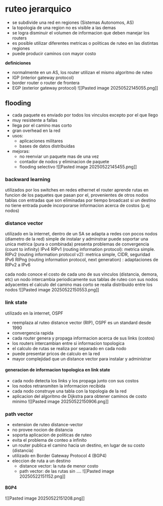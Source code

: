 # ruteo jerarquico
- se subdivide una red en regiones (Sistemas Autonomos, AS)
- la topologia de una region no es visible a las demas
- se logra disminuir el volumen de informacion que deben manejar los routers
- es posible utilizar diferentes metricas o politicas de ruteo en las distintas regiones
- puede producir caminos con mayor costo

**definiciones**
- normalmente en un AS, los router utilizan el mismo algoritmo de ruteo
- IGP (interior gateway protocol)
- border router o router de frontera
- EGP (exterior gateway protocol)
![[Pasted image 20250522145055.png]]

## flooding
- cada paquete es enviado por todos los vinculos excepto por el que llego
- muy resistente a fallas
- llega por el camino mas corto
- gran overhead en la red
- usos:
	- aplicaciones militares
	- bases de datos distribuidas
- mejoras:
	- no reenviar un paquete mas de una vez
	- contador de nodos y eliminacion de paquete
	- flooding selectivo
![[Pasted image 20250522145455.png]]

### backward learning
utilizados por los switches en redes ethernet
el router aprende rutas en funcion de los paquetes que pasan por el, provenientes de otros nodos
tablas con entradas que son eliminadas por tiempo
broadcast si un destino no tiene entrada
puede incorporarse informacion acerca de costos (p.ej nodos)

### distance vector
utilizado en la internet, dentro de un SA
se adapta a redes con pocos nodos (diametro de la red)
simple de instalar y adminstrar
puede soportar una unica metrica (pura o combinada)
presenta problemas de convergencia (count to infinity)
IPv4 RIPv1 (routing information protocol): metrica simple. RIPv2 (routing information protocol v2): metrica simple, CIDR, seguridad
IPv6 RIPng (routing information protocol, next generation) : adaptaciones de RIPv2 a IPv6

cada nodo conoce el costo de cada uno de sus vinculos (distancia, demora, etc)
un nodo intercambia periodicamente sus tablas de ruteo con sus nodos adyacentes
el calculo del camino mas corto se realia distribuido entre los nodos
![[Pasted image 20250522150553.png]]

### link state
utilizado en la internet, OSPF
- reemplaza al ruteo distance vector (RIP), OSPF es un standard desde 1990
- convergencia rapida
- cada router genera y propaga informacion acerca de sus links (costos)
- los routers intercambian entre si informacion topologica
- el calculo de rutas se realiza por separado en cada nodo
- puede presentar pricos de calculo en la red
- mayor complejidad que un distance vector para instalar y administrar

#### generacion de informacion topologica en link state
- cada nodo detecta los links y los propaga junto con sus costos
- los nodos retransmiten la informacion recibida
- cada nodo construye una tabla con la topologia de la red
- aplicacion del algoritmo de Dijkstra para obtener caminos de costo minimo
![[Pasted image 20250522150906.png]]

### path vector
- extension de ruteo distance-vector
- no provee nocion de distancia
- soporta aplicacion de politicas de ruteo
- evita el problema de conteo a infinito
- un router publica el camino hacia un destino, en lugar de su costo (distancia)
- utilizado en Border Gateway Protocol 4 (BGP4)
- eleccion de ruta a un destino
	- distance vector: la ruta de menor costo
	- path vector: de las rutas sin ....
![[Pasted image 20250522151152.png]]

#### BGP4
![[Pasted image 20250522151208.png]]
